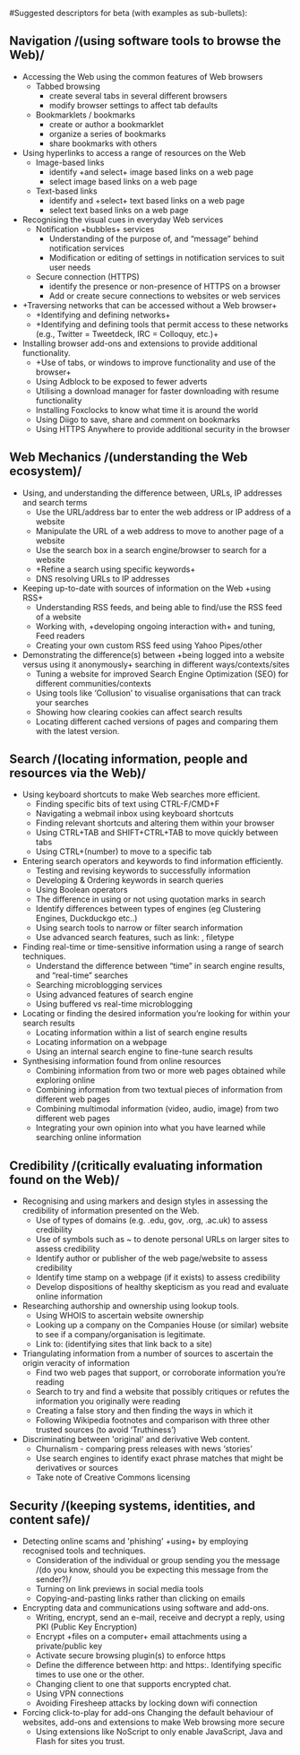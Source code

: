 #Suggested descriptors for beta (with examples as sub-bullets):

## Navigation /(using software tools to browse the Web)/
- Accessing the Web using the common features of Web browsers
  - Tabbed browsing
    - create several tabs in several different browsers
    - modify browser settings to affect tab defaults
  - Bookmarklets / bookmarks
    - create or author a bookmarklet
    - organize a series of bookmarks
    - share bookmarks with others
- Using hyperlinks to access a range of resources on the Web
  - Image-based links
    - identify +and select+ image based links on a web page
    - select image based links on a web page
  - Text-based links
    - identify and +select+ text based links on a web page
    - select text based links on a web page
- Recognising the visual cues in everyday Web services
  - Notification +bubbles+ services
    - Understanding of the purpose of, and “message” behind notification services
    - Modification or editing of settings in notification services to suit user needs
  - Secure connection (HTTPS)
    - identify the presence or non-presence of HTTPS on a browser
    - Add or create secure connections to websites or web services
- +Traversing networks that can be accessed without a Web browser+
  - +Identifying and defining networks+
  - +Identifying and defining tools that permit access to these networks (e.g., Twitter = Tweetdeck, IRC = Colloquy, etc.)+
- Installing browser add-ons and extensions to provide additional functionality.
  - +Use of tabs, or windows to improve functionality and use of the browser+
  - Using Adblock to be exposed to fewer adverts
  - Utilising a download manager for faster downloading with resume functionality
  - Installing Foxclocks to know what time it is around the world
  - Using Diigo to save, share and comment on bookmarks
  - Using HTTPS Anywhere to provide additional security in the browser

## Web Mechanics /(understanding the Web ecosystem)/
- Using, and understanding the difference between, URLs, IP addresses and search terms
  - Use the URL/address bar to enter the web address or IP address of a website
  - Manipulate the URL of a web address to move to another page of a website
  - Use the search box in a search engine/browser to search for a website
  - +Refine a search using specific keywords+
  - DNS resolving URLs to IP addresses
- Keeping up-to-date with sources of information on the Web +using RSS+
  - Understanding RSS feeds, and being able to find/use the RSS feed of a website
  - Working with, +developing ongoing interaction with+ and tuning, Feed readers
  - Creating your own custom RSS feed using Yahoo Pipes/other
- Demonstrating the difference(s) between +being logged into a website versus using it anonymously+ searching in different ways/contexts/sites
  - Tuning a website for improved Search Engine Optimization (SEO) for different communities/contexts
  - Using tools like ‘Collusion’ to visualise organisations that can track your searches
  - Showing how clearing cookies can affect search results
  - Locating different cached versions of pages and comparing them with the latest version.

## Search /(locating information, people and resources via the Web)/
- Using keyboard shortcuts to make Web searches more efficient.
  - Finding specific bits of text using CTRL-F/CMD+F
  - Navigating a webmail inbox using keyboard shortcuts
  - Finding relevant shortcuts and altering them within your browser
  - Using CTRL+TAB and SHIFT+CTRL+TAB to move quickly between tabs
  - Using CTRL+(number) to move to a specific tab
- Entering search operators and keywords to find information efficiently.
  - Testing and revising keywords to successfully information
  - Developing & Ordering keywords in search queries
  - Using Boolean operators
  - The difference in using or not using quotation marks in search
  - Identify differences between types of engines (eg Clustering Engines, Duckduckgo etc..)
  - Using search tools to narrow or filter search information
  - Use advanced search features, such as link: , filetype
- Finding real-time or time-sensitive information using a range of search techniques.
  - Understand the difference between “time” in search engine results, and “real-time” searches
  - Searching microblogging services
  - Using advanced features of search engine
  - Using buffered vs real-time microblogging
- Locating or finding the desired information you’re looking for within your search results
  - Locating information within a list of search engine results
  - Locating information on a webpage
  - Using an internal search engine to fine-tune search results
- Synthesising information found from online resources
  - Combining information from two or more web pages obtained while exploring online
  - Combining information from two textual pieces of information from different web pages
  - Combining multimodal information (video, audio, image) from two different web pages
  - Integrating your own opinion into what you have learned while searching online information

## Credibility /(critically evaluating information found on the Web)/
- Recognising and using markers and design styles in assessing the credibility of information presented on the Web.
  - Use of types of domains (e.g. .edu, gov, .org, .ac.uk) to assess credibility
  - Use of symbols such as ~ to denote personal URLs on larger sites to assess credibility
  - Identify author or publisher of the web page/website to assess credibility
  - Identify time stamp on a webpage (if it exists) to assess credibility
  - Develop dispositions of healthy skepticism as you read and evaluate online information
- Researching authorship and ownership using lookup tools.
  - Using WHOIS to ascertain website ownership
  - Looking up a company on the Companies House (or similar) website to see if a company/organisation is legitimate.
  - Link to: (identifying sites that link back to a site)
- Triangulating information from a number of sources to ascertain the origin veracity of information
  - Find two web pages that support, or corroborate information you’re reading
  - Search to try and find a website that possibly critiques or refutes the information you originally were reading
  - Creating a false story and then finding the ways in which it
  - Following Wikipedia footnotes and comparison with three other trusted sources (to avoid ‘Truthiness’)
- Discriminating between 'original' and derivative Web content.
  - Churnalism - comparing press releases with news ‘stories’
  - Use search engines to identify exact phrase matches that might be derivatives or sources
  - Take note of Creative Commons licensing

## Security /(keeping systems, identities, and content safe)/
- Detecting online scams and 'phishing' +using+ by employing recognised tools and techniques.
  - Consideration of the individual or group sending you the message /(do you know, should you be expecting this message from the sender?)/
  - Turning on link previews in social media tools
  - Copying-and-pasting links rather than clicking on emails
- Encrypting data and communications using software and add-ons.
  - Writing, encrypt, send an e-mail, receive and decrypt a reply, using PKI (Public Key Encryption)
  - Encrypt +files on a computer+ email attachments using a private/public key
  - Activate secure browsing plugin(s) to enforce https
  - Define the difference between http:  and https:. Identifying specific times to use one or the other.
  - Changing client to one that supports encrypted chat.
  - Using VPN connections
  - Avoiding Firesheep attacks by locking down wifi connection
- Forcing click-to-play for add-ons Changing the default behaviour of websites, add-ons and extensions to make Web browsing more secure
  - Using extensions like NoScript to only enable JavaScript, Java and Flash for sites you trust.
